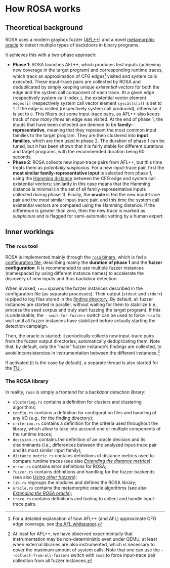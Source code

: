 # How ROSA works
## Theoretical background
ROSA uses a modern graybox fuzzer ([AFL++](https://aflplus.plus/)) and a novel [metamorphic
oracle](https://en.wikipedia.org/wiki/Metamorphic_testing) to detect multiple types of backdoors in
binary programs.

It achieves this with a two-phase approach:
- **Phase 1**: ROSA launches AFL++, which produces test inputs (achieving new coverage in the
  target program) and corresponding runtime traces, which track an approximation of CFG
  edges[^edge-approximation] visited and system calls executed. These input-trace pairs are
  collected by ROSA and deduplicated by simply keeping unique _existential vectors_ for both the
  edge and the system call component of each trace. At a given edge (respectively system call)
  index `i`, the existential vector element `edges[i]` (respectively system call vector element
  `syscalls[i]`) is set to `1` if the edge is visited (respectively system call produced),
  otherwise it is set to `0`. This filters out some input-trace pairs, as AFL++ also keeps track of
  _how many times_ an edge was visited. At the end of phase 1, the inputs that have been collected
  are deemed to be **family-representative**, meaning that they represent the most common input
  families to the target program. They are then clustered into **input families**, which are then
  used in phase 2. The duration of phase 1 can be tuned, but it has been shown that it is fairly
  stable for different durations and target programs, with the recommended duration being 60
  seconds.
- **Phase 2**: ROSA collects new input-trace pairs from AFL++, but this time treats them as
  _potentially suspicious_. For a new input-trace pair, first the **most similar
  family-representative input** is selected from phase 1, using the [Hamming distance](
  https://en.wikipedia.org/wiki/Hamming_distance) between the CFG edge and system call existential
  vectors; similarity in this case means that the Hamming distance is minimal (in the set of all
  family-representative inputs collected during phase 1). Finally, the **oracle** is fed the new
  input-trace pair and the most similar input-trace pair, and this time the system call existential
  vectors are compared using the Hamming distance. If the difference is greater than zero, then the
  new trace is marked as _suspicious_ and is flagged for semi-automatic vetting by a human expert.

## Inner workings

### The `rosa` tool
ROSA is implemented mainly through the [`rosa` binary](./toolchain/rosa.md), which is fed a
[configuration file](./config_guide.md), describing mainly the **duration of phase 1** and the
**fuzzer configuration**. It is recommended to use multiple fuzzer instances (namespaced by using
different instance names) to accelerate the discovery of new inputs and thus backdoor detection.

When invoked, `rosa` spawns the fuzzer instances described in the configuration file (as separate
processes). Their output (`stdout` and `stderr`) is piped to log files stored in the [finding
directory](./toolchain/rosa.md). By default, all fuzzer instances are started in parallel, without
waiting for them to stabilize (i.e., process the seed corpus and truly start fuzzing the target
program). If this is undesirable, the `--wait-for-fuzzers` switch can be used to force `rosa` to
wait until all fuzzer instances have stabilized before actually starting the detection campaign.

Then, the oracle is started: it periodically collects new input-trace pairs from the fuzzer output
directories, automatically deduplicating them. Note that, by default, only the "main" fuzzer
instance's findings are collected, to avoid inconsistencies in instrumentation between the
different instances.[^instrumentation-inconsistencies]

If activated (it is the case by default), a separate thread is also started for the
[TUI](./status_screen.md).

### The ROSA library
In reality, `rosa` is simply a frontend for a backdoor detection library:
- `clustering.rs` contains a definition for clusters and clustering algorithms;
- `config.rs` contains a definition for configuration files and handling of any I/O (e.g., for the
  finding directory);
- `criterion.rs` contains a definition for the criteria used throughout the library, which allow to
  take into account one or multiple components of the runtime traces;
- `decision.rs` contains the definition of an oracle decision and its discriminants (i.e.,
  differences between the analyzed input-trace pair and its most similar input family);
- `distance_metric.rs` contains definitions of distance metrics used to compare runtime traces (see
  also [_Extending the distance metrics_](./extensions/distance_metrics.md));
- `error.rs` contains error definitions for ROSA;
- `fuzzer.rs` contains definitions and handling for the fuzzer backends (see also [_Using other
  fuzzers_](./extensions/fuzzers.md));
- `lib.rs` regroups the modules and defines the ROSA library;
- `oracle.rs` contains the metamorphic oracle algorithms (see also [_Extending the ROSA
  oracle_](./extensions/oracle.md));
- `trace.rs` contains definitions and tooling to collect and handle input-trace pairs.


[^edge-approximation]: For a detailed explanation of how AFL++ (and AFL) approximate CFG edge
    coverage, see [the AFL whitepaper](https://lcamtuf.coredump.cx/afl/technical_details.txt).
[^instrumentation-inconsistencies]: At least for AFL++, we have observed experimentally that
    instrumentation may be non-deterministic even under QEMU, at least when external libraries are
    also instrumented, which is necessary to cover the maximum amount of system calls. Note that
    one can use the `--collect-from-all-fuzzers` switch with `rosa` to force input-trace pair
    collection from all fuzzer instances.
